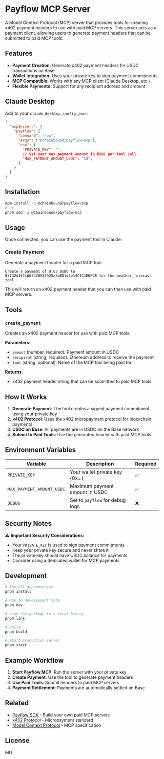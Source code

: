 # Payflow MCP Server

A Model Context Protocol (MCP) server that provides tools for creating x402 payment headers to use with paid MCP servers. This server acts as a payment client, allowing users to generate payment headers that can be submitted to paid MCP tools.

## Features

- **Payment Creation**: Generate x402 payment headers for USDC transactions on Base
- **Wallet Integration**: Uses your private key to sign payment commitments
- **MCP Compatible**: Works with any MCP client (Claude Desktop, etc.)
- **Flexible Payments**: Support for any recipient address and amount

## Claude Desktop

Add to your `claude_desktop_config.json`:

```json
{
  "mcpServers": {
    "payflow": {
      "command": "npx",
      "args": ["@chainbound/payflow-mcp"],
      "env": {
        "PRIVATE_KEY": "",
        // Set your max payment amount in USDC per tool call
        "MAX_PAYMENT_AMOUNT_USDC": "10",
      }
    }
  }
}
```

## Installation

```bash
npm install -g @chainbound/payflow-mcp
# or
pnpm add -g @chainbound/payflow-mcp
```

## Usage

Once connected, you can use the payment tool in Claude:

### Create Payment

Generate a payment header for a paid MCP tool:

```
Create a payment of 0.05 USDC to 0x742d35Cc6634C0532925a3b8D1d3e14C1C3E6FC8 for the weather_forecast tool
```

This will return an x402 payment header that you can then use with paid MCP servers.

## Tools

### `create_payment`

Creates an x402 payment header for use with paid MCP tools.

**Parameters:**
- `amount` (number, required): Payment amount in USDC
- `recipient` (string, required): Ethereum address to receive the payment
- `tool` (string, optional): Name of the MCP tool being paid for

**Returns:**
- x402 payment header string that can be submitted to paid MCP tools

## How It Works

1. **Generate Payment**: The tool creates a signed payment commitment using your private key
2. **x402 Protocol**: Uses the x402 micropayment protocol for blockchain payments
3. **USDC on Base**: All payments are in USDC on the Base network
4. **Submit to Paid Tools**: Use the generated header with paid MCP tools

## Environment Variables

| Variable | Description | Required |
|----------|-------------|----------|
| `PRIVATE_KEY` | Your wallet private key (0x...) | ✅ |
| `MAX_PAYMENT_AMOUNT_USDC` | Maximum payment amount in USDC | ✅ |
| `DEBUG` | Set to `payflow` for debug logs | ❌ |

## Security Notes

⚠️ **Important Security Considerations:**

- Your `PRIVATE_KEY` is used to sign payment commitments
- Keep your private key secure and never share it
- The private key should have USDC balance for payments
- Consider using a dedicated wallet for MCP payments

## Development

```bash
# Install dependencies
pnpm install

# Run in development mode
pnpm dev

# Link the package to a local binary
pnpm link

# Build
pnpm build

# Start production server
pnpm start
```

## Example Workflow

1. **Start Payflow MCP**: Run the server with your private key
2. **Create Payment**: Use the tool to generate payment headers
3. **Use Paid Tools**: Submit headers to paid MCP servers
4. **Payment Settlement**: Payments are automatically settled on Base

## Related

- [Payflow SDK](../payflow-sdk) - Build your own paid MCP servers
- [x402 Protocol](https://www.x402.org) - Micropayment standard
- [Model Context Protocol](https://github.com/modelcontextprotocol) - MCP specification

## License

MIT
